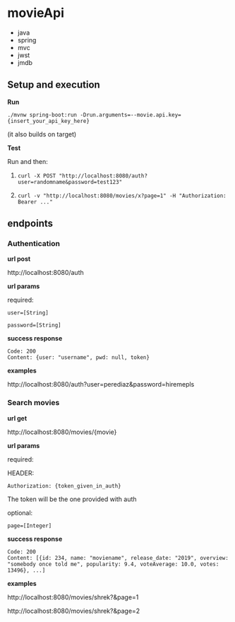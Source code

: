 # movieApi

- java
- spring
- mvc
- jwst
- jmdb

## Setup and execution

**Run**

`./mvnw spring-boot:run -Drun.arguments=--movie.api.key={insert_your_api_key_here}`

(it also builds on target)

**Test**

Run and then:

1. `curl -X POST "http://localhost:8080/auth?user=randomname&password=test123"`

2. `curl -v "http://localhost:8080/movies/x?page=1" -H "Authorization: Bearer ..."`

## endpoints 

### Authentication

**url post**

http://localhost:8080/auth

**url params**

required:

`user=[String]`

`password=[String]`

**success response** 

```
Code: 200
Content: {user: "username", pwd: null, token}
```

**examples** 

http://localhost:8080/auth?user=perediaz&password=hiremepls

### Search movies

**url get**

http://localhost:8080/movies/{movie}

**url params**

required:

HEADER:

`Authorization: {token_given_in_auth}`

The token will be the one provided with auth

optional:

`page=[Integer]`

**success response** 

```
Code: 200
Content: [{id: 234, name: "moviename", release_date: "2019", overview: "somebody once told me", popularity: 9.4, voteAverage: 10.0, votes: 13496}, ...]
```

**examples** 

http://localhost:8080/movies/shrek?&page=1

http://localhost:8080/movies/shrek?&page=2


